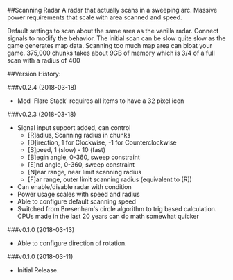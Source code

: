 ##Scanning Radar
A radar that actually scans in a sweeping arc. Massive power requirements that scale with area scanned and speed.

Default settings to scan about the same area as the vanilla radar.
Connect signals to modify the behavior.
The initial scan can be slow quite slow as the game generates map data.
Scanning too much map area can bloat your game. 
375,000 chunks takes about 9GB of memory which is 3/4 of a full scan with a radius of 400

##Version History:

###v0.2.4 (2018-03-18)
* Mod 'Flare Stack' requires all items to have a 32 pixel icon

###v0.2.3 (2018-03-18)
* Signal input support added, can control
    * [R]adius, Scanning radius in chunks
    * [D]irection, 1 for Clockwise, -1 for Counterclockwise
    * [S]peed, 1 (slow) - 10 (fast)
    * [B]egin angle, 0-360, sweep constraint
    * [E]nd angle, 0-360, sweep constraint
    * [N]ear range, near limit scanning radius
    * [F]ar range, outer limit scanning radius (equivalent to [R])
* Can enable/disable radar with condition
* Power usage scales with speed and radius
* Able to configure default scanning speed
* Switched from Bresenham's circle algorithm to trig based calculation. CPUs made in the last 20 years can do math somewhat quicker

###v0.1.0 (2018-03-13)
* Able to configure direction of rotation.

###v0.1.0 (2018-03-11)
* Initial Release.
